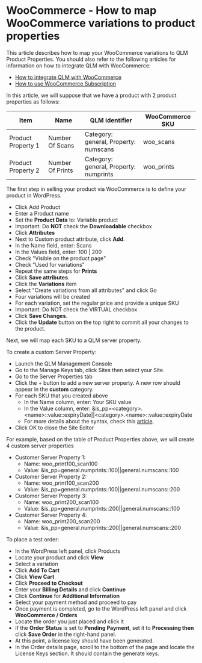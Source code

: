 # WooCommerce - How to map WooCommerce variations to product properties

This article describes how to map your WooCommerce variations to QLM Product Properties. You should also refer to the following articles for information on how to integrate QLM with WooCommerce:

* [How to integrate QLM with WooCommerce](https://support.soraco.co/hc/en-us/articles/207907363-Wordpress-How-to-integrate-QLM-with-WooCommerce)
* [How to use WooCommerce Subscription](https://support.soraco.co/hc/en-us/articles/209630123-How-to-use-WooCommerce-Subscription)

In this article, we will suppose that we have a product with 2 product properties as follows:

| **Item**           | **Name**         | **QLM identifier**                     | **WooCommerce SKU** |
| ------------------ | ---------------- | -------------------------------------- | ------------------- |
| Product Property 1 | Number Of Scans  | Category: general, Property: numscans  |  woo\_scans         |
| Product Property 2 | Number Of Prints | Category: general, Property: numprints |  woo\_prints        |

&#x20;

The first step in selling your product via WooCommerce is to define your product in WordPress.

* Click Add Product
* Enter a Product name
* Set the **Product Data** to: Variable product
* Important: Do **NOT** check the **Downloadable** checkbox
* Click **Attributes**
* Next to Custom product attribute, click **Add**.
* In the Name field, enter:  Scans
* In the Values field, enter: 100 | 200
* Check "Visible on the product page"
* Check "Used for variations"
* Repeat the same steps for **Prints**
* Click **Save attributes**.
* Click the **Variations** item
* Select "Create variations from all attributes" and click Go
* Four variations will be created
* For each variation, set the regular price and provide a unique SKU
* Important: Do NOT check the VIRTUAL checkbox
* Click **Save Changes**.
* Click the **Update** button on the top right to commit all your changes to the product.

Next, we will map each SKU to a QLM server property.

To create a custom Server Property:

* Launch the QLM Management Console
* Go to the Manage Keys tab, click Sites then select your Site.
* Go to the Server Properties tab
* Click the + button to add a new server property. A new row should appear in the **custom** category.
* For each SKU that you created above
  * In the Name column, enter: Your SKU value
  * In the Value column, enter: \&is\_pp=\<category>.\<name>::value::expiryDate||\<category>.\<name>::value::expiryDate
  * For more details about the syntax, check this [article](https://support.soraco.co/hc/en-us/articles/115000785306-How-to-use-Product-Properties).
* Click OK to close the Site Editor&#x20;

For example, based on the table of Product Properties above, we will create 4 custom server properties

* Customer Server Property 1:
  * Name: woo\_print100\_scan100
  * Value: \&is\_pp=general.numprints::100||general.numscans::100
* Customer Server Property 2:
  * Name: woo\_print100\_scan200
  * Value: \&is\_pp=general.numprints::100||general.numscans::200
* Customer Server Property 3:
  * Name: woo\_print200\_scan100
  * Value: \&is\_pp=general.numprints::200||general.numscans::100
* Customer Server Property 4:
  * Name: woo\_print200\_scan200
  * Value: \&is\_pp=general.numprints::200||general.numscans::200

&#x20;

&#x20;To place a test order:

* In the WordPress left panel, click Products
* Locate your product and click **View**
* Select a variation
* Click **Add To Cart**
* Click **View Cart**
* Click **Proceed to Checkout**
* Enter your **Billing Details** and click **Continue**
* Click **Continue** for **Additional Information**
* Select your payment method and proceed to pay
* Once payment is completed, go to the WordPress left panel and click **WooCommerce / Orders**
* Locate the order you just placed and click it
* If the **Order Status** is set to **Pending Payment**, set it to **Processing then** click **Save Order** in the right-hand panel.
* At this point, a license key should have been generated.
* In the Order details page, scroll to the bottom of the page and locate the License Keys section. It should contain the generate keys.
